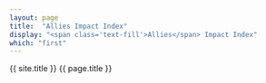 ```yaml
---
layout: page
title:  "Allies Impact Index"
display: "<span class='text-fill'>Allies</span> Impact Index"
which: "first"
---
```


{{ site.title }}
{{ page.title }}
